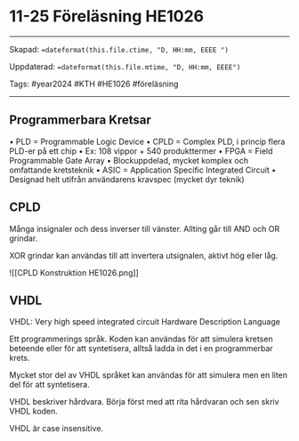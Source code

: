 # 11-25 Föreläsning  HE1026

---

Skapad: `=dateformat(this.file.ctime, "D, HH:mm, EEEE ")`

Uppdaterad: `=dateformat(this.file.mtime, "D, HH:mm, EEEE")`

Tags: #year2024 #KTH #HE1026 #föreläsning

---

## Programmerbara Kretsar

• PLD = Programmable Logic Device
• CPLD = Complex PLD, i princip flera PLD-er på ett chip
	• Ex: 108 vippor + 540 produkttermer
• FPGA = Field Programmable Gate Array
	• Blockuppdelad, mycket komplex och omfattande kretsteknik
• ASIC = Application Specific Integrated Circuit
	• Designad helt utifrån användarens kravspec (mycket dyr teknik)

## CPLD

Många insignaler och dess inverser till vänster. Allting går till AND och OR grindar.

XOR grindar kan användas till att invertera utsignalen, aktivt hög eller låg.

![[CPLD Konstruktion HE1026.png]]

## VHDL

VHDL: Very high speed integrated circuit Hardware Description Language

Ett programmerings språk. Koden kan användas för att simulera kretsen beteende eller för att syntetisera, alltså ladda in det i en programmerbar krets.

Mycket stor del av VHDL språket kan användas för att simulera men en liten del för att syntetisera.

VHDL beskriver hårdvara. Börja först med att rita hårdvaran och sen skriv VHDL koden.

VHDL är case insensitive.
